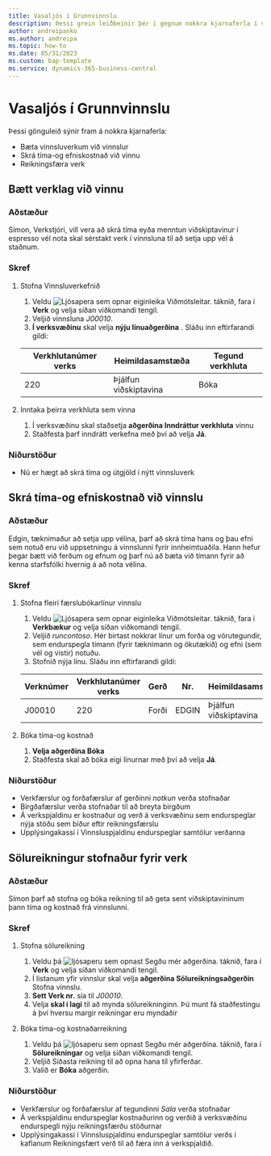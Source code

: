 ```yaml
---
title: Vasaljós í Grunnvinnslu
description: Þessi grein leiðbeinir þér í gegnum nokkra kjarnaferla í verkefnastjórnun.
author: andreipanko
ms.author: andreipa
ms.topic: how-to
ms.date: 05/31/2023
ms.custom: bap-template
ms.service: dynamics-365-business-central
---
```

# <a name="walkthrough-of-basic-jobs"></a>Vasaljós í Grunnvinnslu

Þessi gönguleið sýnir fram á nokkra kjarnaferla:

- Bæta vinnsluverkum við vinnslur
- Skrá tíma-og efniskostnað við vinnu
- Reikningsfæra verk

## <a name="adding-a-project-task"></a>Bætt verklag við vinnu

### <a name="scenario"></a>Aðstæður

Símon, Verkstjóri, vill vera að skrá tíma eyða menntun viðskiptavinur í espresso vél nota skal sérstakt verk í vinnsluna til að setja upp vél á staðnum.

### <a name="steps"></a>Skref

1. Stofna Vinnsluverkefnið  

    1. Veldu ![Ljósapera sem opnar eiginleika Viðmótsleitar.](../../media/ui-search/search_small.png "Segðu mér hvað þú vilt gera") táknið, fara í **Verk** og velja síðan viðkomandi tengil.  
    2. Veljið vinnsluna  *J00010*.
    3.  **Í verksvæðinu**  skal velja  **nýju línuaðgerðina** .  Sláðu inn eftirfarandi gildi:
 
    |Verkhlutanúmer verks|Heimildasamstæða|Tegund verkhluta|
    |------------|-----------|-------------|  
    |220|Þjálfun viðskiptavina|Bóka|

2. Inntaka þeirra verkhluta sem vinna
   1. Í verksvæðinu skal staðsetja  **aðgerðina Inndráttur verkhluta**  vinnu
   2. Staðfesta þarf inndrátt verkefna með því að velja  **Já**.

### <a name="results"></a>Niðurstöður

 - Nú er hægt að skrá tíma og útgjöld í nýtt vinnsluverk

## <a name="record-time-and-material-expenses-to-a-project"></a>Skrá tíma-og efniskostnað við vinnslu

### <a name="scenario-1"></a>Aðstæður

Edgin, tæknimaður að setja upp vélina, þarf að skrá tíma hans og þau efni sem notuð eru við uppsetningu á vinnslunni fyrir innheimtuaðila.  Hann hefur þegar bætt við ferðum og efnum og þarf nú að bæta við tímann fyrir að kenna starfsfólki hvernig á að nota vélina.

### <a name="steps-1"></a>Skref

1. Stofna fleiri færslubókarlínur vinnslu

    1. Veldu ![Ljósapera sem opnar eiginleika Viðmótsleitar.](../../media/ui-search/search_small.png "Segðu mér hvað þú vilt gera") táknið, fara í **Verkbækur** og velja síðan viðkomandi tengil.  
    2. Veljið *runcontoso*.  Hér birtast nokkrar línur um forða og vörutegundir, sem endurspegla tímann (fyrir tæknimann og ökutækið) og efni (sem vél og vistir) notuðu.
    3. Stofnið nýja línu. Sláðu inn eftirfarandi gildi:
 
    |Verknúmer|Verkhlutanúmer verks|Gerð|Nr.|Heimildasamstæða|Magn|
    |-------|------------|----|---|-----------|--------|  
    |J00010|220|Forði|EDGIN|Þjálfun viðskiptavina|1|

2. Bóka tíma-og kostnað
   1.  **Velja aðgerðina Bóka** 
   2. Staðfesta skal að bóka eigi línurnar með því að velja  **Já**.

### <a name="results-1"></a>Niðurstöður

 - Verkfærslur og forðafærslur af gerðinni  *notkun*  verða stofnaðar
 - Birgðafærslur verða stofnaðar til að breyta birgðum
 - Á verkspjaldinu er kostnaður og verð á verksvæðinu sem endurspeglar nýja stöðu sem bíður eftir reikningsfærslu
 - Upplýsingakassi í Vinnsluspjaldinu endurspeglar samtölur verðanna

## <a name="creating-a-sales-invoice-for-a-project"></a>Sölureikningur stofnaður fyrir verk

### <a name="scenario-2"></a>Aðstæður
Símon þarf að stofna og bóka reikning til að geta sent viðskiptavininum þann tíma og kostnað frá vinnslunni.

### <a name="steps-2"></a>Skref
1. Stofna sölureikning

    1. Veldu þá  ![ljósaperu sem opnast Segðu mér aðgerðina.](../../media/ui-search/search_small.png "Segðu mér hvað þú vilt gera") táknið, fara í **Verk** og velja síðan viðkomandi tengil.  
    2. Í listanum yfir vinnslur skal velja  **aðgerðina Sölureikningsaðgerðin**  Stofna vinnslu.
    3.  **Sett Verk nr.** sía til  *J00010*.
    4. Velja  **skal í lagi**  til að mynda sölureikninginn.  Þú munt fá staðfestingu á því hversu margir reikningar eru myndaðir

2. Bóka tíma-og kostnaðarreikning
   1. Veldu þá  ![ljósaperu sem opnast Segðu mér aðgerðina.](../../media/ui-search/search_small.png "Segðu mér hvað þú vilt gera") táknið, fara í **Sölureikningar** og velja síðan viðkomandi tengil.  
   2. Veljið Síðasta reikning til að opna hana til yfirferðar.
   3. Valið er **Bóka** aðgerðin.

### <a name="results-2"></a>Niðurstöður

 - Verkfærslur og forðafærslur af tegundinni  *Sala*  verða stofnaðar
 - Á verkspjaldinu endurspeglar kostnaðurinn og verðið á verksvæðinu endurspegli nýju reikningsfærðu stöðurnar
 - Upplýsingakassi í Vinnsluspjaldinu endurspeglar samtölur verðs í kaflanum Reikningsfært verð til að færa inn á verkspjaldið.
